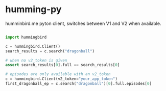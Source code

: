 humming-py
==========

humminbird.me pyton client, switches between V1 and V2 when available.


```python

import hummingbird

c = hummingbird.Client()
search_results = c.search("dragonball")

# when no v2_token is given
assert search_results[0].full == search_results[0]

# episodes are only available with an v2_token
c = hummingbird.Client(v2_token="your_app_token")
first_dragonball_ep = c.search("dragonball")[0].full.episodes[0]


```
